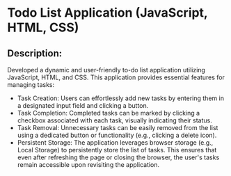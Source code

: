 # Todo List Application (JavaScript, HTML, CSS)

## Description:
Developed a dynamic and user-friendly to-do list application utilizing JavaScript, HTML, and CSS. This application provides essential features for managing tasks:

* Task Creation: Users can effortlessly add new tasks by entering them in a designated input field and clicking a button.
* Task Completion: Completed tasks can be marked by clicking a checkbox associated with each task, visually indicating their status.
* Task Removal: Unnecessary tasks can be easily removed from the list using a dedicated button or functionality (e.g., clicking a delete icon).
* Persistent Storage: The application leverages browser storage (e.g., Local Storage) to persistently store the list of tasks. This ensures that even after refreshing the page or closing the browser, the user's tasks remain accessible upon revisiting the application.
